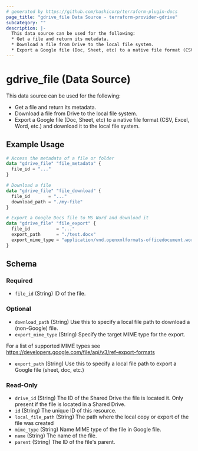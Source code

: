 ```yaml
---
# generated by https://github.com/hashicorp/terraform-plugin-docs
page_title: "gdrive_file Data Source - terraform-provider-gdrive"
subcategory: ""
description: |-
  This data source can be used for the following:
  * Get a file and return its metadata.
  * Download a file from Drive to the local file system.
  * Export a Google file (Doc, Sheet, etc) to a native file format (CSV, Excel, Word, etc.) and download it to the local file system.
---
```


# gdrive_file (Data Source)

This data source can be used for the following:
* Get a file and return its metadata.
* Download a file from Drive to the local file system.
* Export a Google file (Doc, Sheet, etc) to a native file format (CSV, Excel, Word, etc.) and download it to the local file system.

## Example Usage

```terraform
# Access the metadata of a file or folder
data "gdrive_file" "file_metadata" {
  file_id = "..."
}

# Download a file
data "gdrive_file" "file_download" {
  file_id       = "..."
  download_path = "./my-file"
}

# Export a Google Docs file to MS Word and download it
data "gdrive_file" "file_export" {
  file_id          = "..."
  export_path      = "./test.docx"
  export_mime_type = "application/vnd.openxmlformats-officedocument.wordprocessingml.document"
}
```

<!-- schema generated by tfplugindocs -->
## Schema

### Required

- `file_id` (String) ID of the file.

### Optional

- `download_path` (String) Use this to specify a local file path to download a (non-Google) file.
- `export_mime_type` (String) Specify the target MIME type for the export.

For a list of supported MIME types see https://developers.google.com/file/api/v3/ref-export-formats
- `export_path` (String) Use this to specify a local file path to export a Google file (sheet, doc, etc.)

### Read-Only

- `drive_id` (String) The ID of the Shared Drive the file is located it. Only present if the file is located in a Shared Drive.
- `id` (String) The unique ID of this resource.
- `local_file_path` (String) The path where the local copy or export of the file was created
- `mime_type` (String) Name MIME type of the file in Google file.
- `name` (String) The name of the file.
- `parent` (String) The ID of the file's parent.
